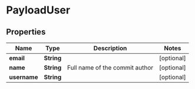
# PayloadUser

## Properties
Name | Type | Description | Notes
------------ | ------------- | ------------- | -------------
**email** | **String** |  |  [optional]
**name** | **String** | Full name of the commit author |  [optional]
**username** | **String** |  |  [optional]



